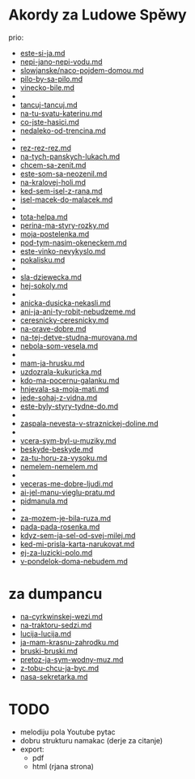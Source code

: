 # Akordy za Ludowe Spěwy

prio:

* [este-si-ja.md](slowjanske/este-si-ja.md)
* [nepi-jano-nepi-vodu.md](slowjanske/nepi-jano-nepi-vodu.md)
* [slowjanske/naco-pojdem-domou.md](slowjanske/naco-pojdem-domou.md)
* [pilo-by-sa-pilo.md](slowjanske/pilo-by-sa-pilo.md)
* [vinecko-bile.md](slowjanske/vinecko-bile.md)
* 
* [tancuj-tancuj.md](slowjanske/tancuj-tancuj.md)
* [na-tu-svatu-katerinu.md](slowjanske/na-tu-svatu-katerinu.md)
* [co-jste-hasici.md](slowjanske/co-jste-hasici.md)
* [nedaleko-od-trencina.md](slowjanske/nedaleko-od-trencina.md)
* 
* [rez-rez-rez.md](slowjanske/rez-rez-rez.md)
* [na-tych-panskych-lukach.md](slowjanske/na-tych-panskych-lukach.md)
* [chcem-sa-zenit.md](slowjanske/chcem-sa-zenit.md)
* [este-som-sa-neozenil.md](slowjanske/este-som-sa-neozenil.md)
* [na-kralovej-holi.md](slowjanske/na-kralovej-holi.md)
* [ked-sem-isel-z-rana.md](slowjanske/ked-sem-isel-z-rana.md)
* [isel-macek-do-malacek.md](slowjanske/isel-macek-do-malacek.md)
* 
* [tota-helpa.md](slowjanske/tota-helpa.md)
* [perina-ma-styry-rozky.md](slowjanske/perina-ma-styry-rozky.md)
* [moja-postelenka.md](slowjanske/moja-postelenka.md)
* [pod-tym-nasim-okeneckem.md](slowjanske/pod-tym-nasim-okeneckem.md)
* [este-vinko-nevykyslo.md](slowjanske/este-vinko-nevykyslo.md)
* [pokalisku.md](slowjanske/pokalisku.md)
* 
* [sla-dziewecka.md](slowjanske/sla-dziewecka.md)
* [hej-sokoly.md](slowjanske/hej-sokoly.md)
* 
* [anicka-dusicka-nekasli.md](slowjanske/anicka-dusicka-nekasli.md)
* [ani-ja-ani-ty-robit-nebudzeme.md](slowjanske/ani-ja-ani-ty-robit-nebudzeme.md)
* [ceresnicky-ceresnicky.md](slowjanske/ceresnicky-ceresnicky.md)
* [na-orave-dobre.md](slowjanske/na-orave-dobre.md)
* [na-tej-detve-studna-murovana.md](slowjanske/na-tej-detve-studna-murovana.md)
* [nebola-som-vesela.md](slowjanske/nebola-som-vesela.md)
* 
* [mam-ja-hrusku.md](slowjanske/mam-ja-hrusku.md)
* [uzdozrala-kukuricka.md](slowjanske/uzdozrala-kukuricka.md)
* [kdo-ma-pocernu-galanku.md](slowjanske/kdo-ma-pocernu-galanku.md)
* [hnjevala-sa-moja-mati.md](slowjanske/hnjevala-sa-moja-mati.md)
* [jede-sohaj-z-vidna.md](slowjanske/jede-sohaj-z-vidna.md)
* [este-byly-styry-tydne-do.md](slowjanske/este-byly-styry-tydne-do.md)
* 
* [zaspala-nevesta-v-straznickej-doline.md](slowjanske/zaspala-nevesta-v-straznickej-doline.md)
* 
* [vcera-sym-byl-u-muziky.md](slowjanske/vcera-sym-byl-u-muziky.md)
* [beskyde-beskyde.md](slowjanske/beskyde-beskyde.md)
* [za-tu-horu-za-vysoku.md](slowjanske/za-tu-horu-za-vysoku.md)
* [nemelem-nemelem.md](slowjanske/nemelem-nemelem.md)
* 
* [veceras-me-dobre-ljudi.md](slowjanske/veceras-me-dobre-ljudi.md)
* [ai-jel-manu-vieglu-pratu.md](slowjanske/ai-jel-manu-vieglu-pratu.md)
* [pidmanula.md](slowjanske/pidmanula.md)
* 
* [za-mozem-je-bila-ruza.md](slowjanske/za-mozem-je-bila-ruza.md)
* [pada-pada-rosenka.md](slowjanske/pada-pada-rosenka.md)
* [kdyz-sem-ja-sel-od-svej-milej.md](slowjanske/kdyz-sem-ja-sel-od-svej-milej.md)
* [ked-mi-prisla-karta-narukovat.md](slowjanske/ked-mi-prisla-karta-narukovat.md)
* [ej-za-luzicki-polo.md](slowjanske/ej-za-luzicki-polo.md)
* [v-pondelok-doma-nebudem.md](slowjanske/v-pondelok-doma-nebudem.md)


# za dumpancu
* [na-cyrkwinskej-wezi.md](serbske/na-cyrkwinskej-wezi.md)
* [na-traktoru-sedzi.md](serbske/na-traktoru-sedzi.md)
* [lucija-lucija.md](serbske/lucija-lucija.md)
* [ja-mam-krasnu-zahrodku.md](serbske/ja-mam-krasnu-zahrodku.md)
* [bruski-bruski.md](serbske/bruski-bruski.md)
* [pretoz-ja-sym-wodny-muz.md](serbske/pretoz-ja-sym-wodny-muz.md)
* [z-tobu-chcu-ja-byc.md](serbske/z-tobu-chcu-ja-byc.md)
* [nasa-sekretarka.md](serbske/nasa-sekretarka.md) 

# TODO

* melodiju pola Youtube pytac
* dobru strukturu namakac (derje za citanje)
* export:
    * pdf
    * html (rjana strona)

